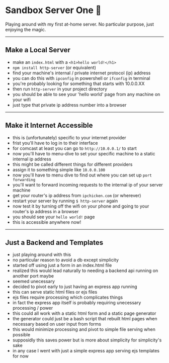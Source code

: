 # Sandbox Server One 🌱

Playing around with my first at-home server. No particular purpose, just enjoying the magic.

---

## Make a Local Server
* make an `index.html` with a `<h1>hello world!</h1>`
* `npm install http-server` (or equivalent)
* find your machine's internal / private internet protocol (ip) address
* you can do this with `ipconfig` in powershell or `ifconfig` in terminal
* you're probably looking for something that starts with 10.0.0.XX
* then run `http-server` in your project directory
* you should be able to see your 'hello world' page from any machine on your wifi
* just type that private ip address number into a browser

---

## Make it Internet Accessible
* this is (unfortunately) specific to your internet provider
* frist you'll have to log in to their interface
* for comcast at least you can go to `http://10.0.0.1/` to start
* now you'll have to menu-dive to set your specific machine to a static internal ip address
* this might be called different things for different providers
* assign it to something simple like `10.0.0.100`
* now you'll have to menu dive to find out where you can set up `port forwarding`
* you'll want to forward incoming requests to the internal ip of your server machine
* get your router's ip address from `ipchicken.com` (or wherever)
* restart your server by running `$ http-server` again
* now test it by turning off the wifi on your phone and going to your router's ip address in a browser
* you should see your `hello world!` page
* this is accessible anywhere now!

---

## Just a Backend and Templates
* just playing around with this
* no particular reason to avoid a db except simplicity
* started off using just a form in an index.html file
* realized this would lead naturally to needing a backend api running on another port maybe
* seemed unecessary
* decided to pivot early to just having an express app running
* this can serve static html files or ejs files
* ejs files require processing which complicates things
* in fact the express app itself is probably requiring unecessary processing / power
* this could all work with a static html form and a static page generator
* the generator could just be a bash script that rebuilt html pages when necessary based on user input from forms
* this would minimize processing and pivot to simple file serving when possible
* supposidly this saves power but is more about simplicity for simplicity's sake
* in any case I went with just a simple express app serving ejs templates for now
